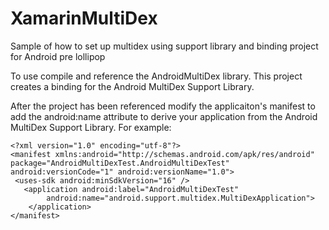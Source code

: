 # XamarinMultiDex
Sample of how to set up multidex using support library and binding project for Android pre lollipop 

To use compile and reference the AndroidMultiDex library. This project creates a binding for the Android MultiDex Support Library.

After the project has been referenced modify the applicaiton's manifest to add the android:name attribute to derive your application from the Android MultiDex Support Library. For example:

`<?xml version="1.0" encoding="utf-8"?>`<br>
`<manifest xmlns:android="http://schemas.android.com/apk/res/android" package="AndroidMultiDexTest.AndroidMultiDexTest" android:versionCode="1" android:versionName="1.0">`<br>
` <uses-sdk android:minSdkVersion="16" />`<br>
`	<application android:label="AndroidMultiDexTest"`<br>
`        android:name="android.support.multidex.MultiDexApplication">`<br>
`    </application>`<br>
`</manifest>`
